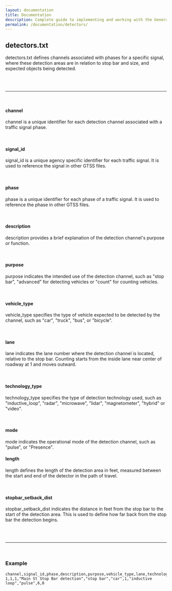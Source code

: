 ```yaml
---
layout: documentation
title: Documentation
description: Complete guide to implementing and working with the General Traffic Signal Specification (GTSS).
permalink: /documentation/detectors/
---
```


## detectors.txt

detectors.txt defines channels associated with phases for a specific signal, where these detection areas are in relation to stop bar and size, and expected objects being detected.

<br>
<br>

<hr>
<br>

#### channel

channel is a unique identifier for each detection channel associated with a traffic signal phase.

<br>

#### signal_id

signal_id is a unique agency specific identifier for each traffic signal. It is used to reference the signal in other GTSS files.

<br>

#### phase

phase is a unique identifier for each phase of a traffic signal. It is used to reference the phase in other GTSS files.

<br>

#### description

description provides a brief explanation of the detection channel's purpose or function.

<br>

#### purpose

purpose indicates the intended use of the detection channel, such as "stop bar", "advanced" for detecting vehicles or "count" for counting vehicles.

<br>

#### vehicle_type

vehicle_type specifies the type of vehicle expected to be detected by the channel, such as "car", "truck", "bus", or "bicycle".

<br>

#### lane

lane indicates the lane number where the detection channel is located, relative to the stop bar. Counting starts from the inside lane near center of roadway at 1 and moves outward.

<br>

#### technology_type

technology_type specifies the type of detection technology used, such as "inductive_loop", "radar", "microwave", "lidar", "magnetometer", "hybrid" or "video".

<br>

#### mode

mode indicates the operational mode of the detection channel, such as "pulse", or "Presence".

#### length

length defines the length of the detection area in feet, measured between the start and end of the detector in the path of travel.

<br>

#### stopbar_setback_dist

stopbar_setback_dist indicates the distance in feet from the stop bar to the start of the detection area. This is used to define how far back from the stop bar the detection begins.

<br>
<br>

<hr>
<br>

### Example

```csv
channel,signal_id,phase,description,purpose,vehicle_type,lane,technology_type,mode,length,stopbar_setback_dist
1,1,1,"Main St Stop Bar detection","stop bar","car",1,"inductive loop","pulse",6,0
```
